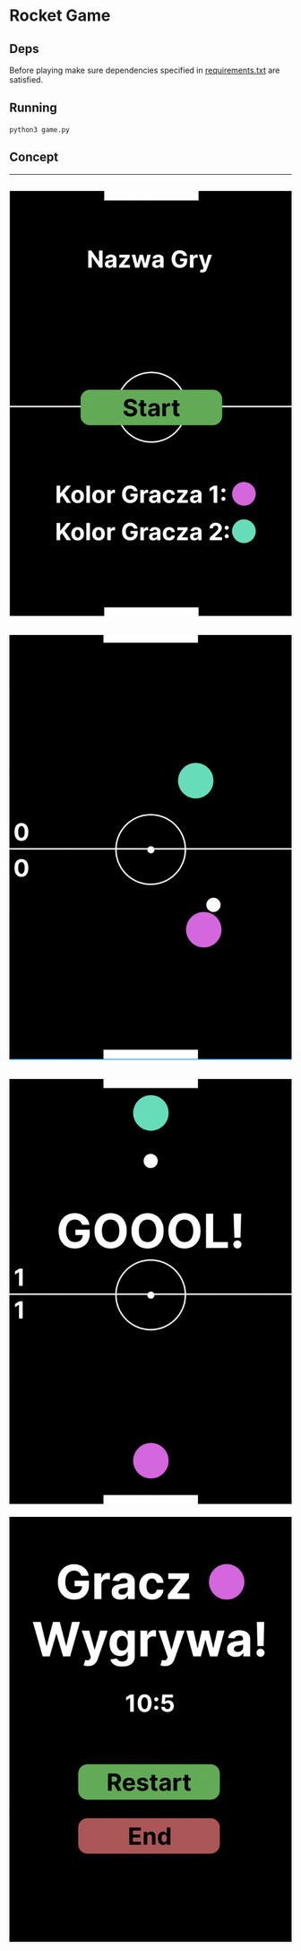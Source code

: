 # Rocket Game
## Deps

Before playing make sure dependencies specified in [requirements.txt](requirements.txt) are satisfied.

## Running

```
python3 game.py
```

## Concept 

------
![](docs/screen1.png)
------
![](docs/screen2.png)
------
![](docs/screen3.png)
------
![](docs/screen4.png)
